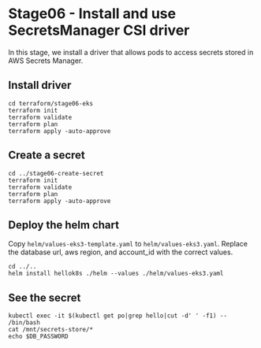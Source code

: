 # Stage06 - Install and use SecretsManager CSI driver
In this stage, we install a driver that allows pods to access secrets stored in AWS Secrets Manager.

## Install driver
```
cd terraform/stage06-eks
terraform init
terraform validate
terraform plan
terraform apply -auto-approve
```

## Create a secret
```
cd ../stage06-create-secret
terraform init
terraform validate
terraform plan
terraform apply -auto-approve
```

## Deploy the helm chart
Copy `helm/values-eks3-template.yaml` to `helm/values-eks3.yaml`.  Replace the database url,
aws region, and account_id with the correct values.
```
cd ../..
helm install hellok8s ./helm --values ./helm/values-eks3.yaml
```

## See the secret
```
kubectl exec -it $(kubectl get po|grep hello|cut -d' ' -f1) -- /bin/bash
cat /mnt/secrets-store/*
echo $DB_PASSWORD
```
